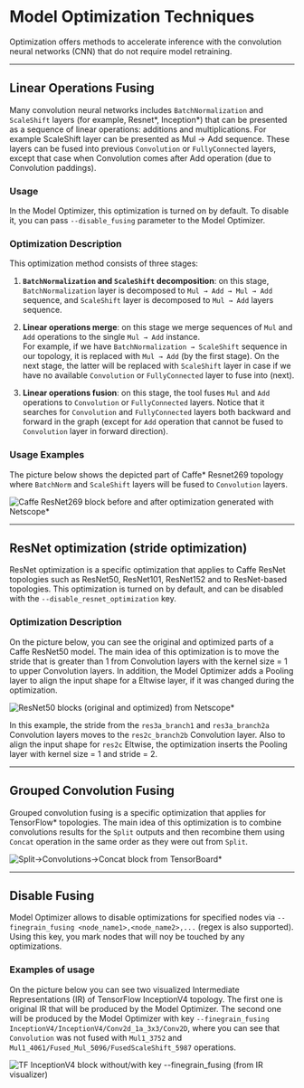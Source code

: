 # Model Optimization Techniques  

Optimization offers methods to accelerate inference with the convolution neural networks (CNN) that do not require model retraining.

* * *

## Linear Operations Fusing

Many convolution neural networks includes `BatchNormalization` and `ScaleShift` layers (for example, Resnet\*, Inception\*) that can be presented as a sequence of linear operations: additions and multiplications. For example ScaleShift layer can be presented as Mul → Add sequence. These layers can be fused into previous `Convolution` or `FullyConnected` layers, except that case when Convolution comes after Add operation (due to Convolution paddings).

### Usage

In the Model Optimizer, this optimization is turned on by default. To disable it, you can pass `--disable_fusing` parameter to the Model Optimizer.

### Optimization Description

This optimization method consists of three stages:

1.  <strong>`BatchNormalization` and `ScaleShift` decomposition</strong>: on this stage, `BatchNormalization` layer is decomposed to `Mul → Add → Mul → Add` sequence, and `ScaleShift` layer is decomposed to `Mul → Add` layers sequence.

2.  **Linear operations merge**: on this stage we merge sequences of `Mul` and `Add` operations to the single `Mul → Add` instance.  
    For example, if we have `BatchNormalization → ScaleShift` sequence in our topology, it is replaced with `Mul → Add` (by the first stage). On the next stage, the latter will be replaced with `ScaleShift` layer in case if we have no available `Convolution` or `FullyConnected` layer to fuse into (next).
3.  **Linear operations fusion**: on this stage, the tool fuses `Mul` and `Add` operations to `Convolution` or `FullyConnected` layers. Notice that it searches for `Convolution` and `FullyConnected` layers both backward and forward in the graph (except for `Add` operation that cannot be fused to `Convolution` layer in forward direction).

### Usage Examples

The picture below shows the depicted part of Caffe\* Resnet269 topology where `BatchNorm` and `ScaleShift` layers will be fused to `Convolution` layers.

![Caffe ResNet269 block before and after optimization generated with Netscope*](../img/optimizations/resnet_269.png)

* * *

## ResNet optimization (stride optimization)

ResNet optimization is a specific optimization that applies to Caffe ResNet topologies such as ResNet50, ResNet101, ResNet152 and to ResNet-based topologies. This optimization is turned on by default, and can be disabled with the `--disable_resnet_optimization` key.

### Optimization Description

On the picture below, you can see the original and optimized parts of a Caffe ResNet50 model. The main idea of this optimization is to move the stride that is greater than 1 from Convolution layers with the kernel size = 1 to upper Convolution layers. In addition, the Model Optimizer adds a Pooling layer to align the input shape for a Eltwise layer, if it was changed during the optimization. 

![ResNet50 blocks (original and optimized) from Netscope*](../img/optimizations/resnet_optimization.png)

In this example, the stride from the `res3a_branch1` and `res3a_branch2a` Convolution layers moves to the `res2c_branch2b` Convolution layer. Also to align the input shape for `res2c` Eltwise, the optimization inserts the Pooling layer with kernel size = 1 and stride = 2.

* * *

## Grouped Convolution Fusing

Grouped convolution fusing is a specific optimization that applies for TensorFlow\* topologies. The main idea of this optimization is to combine convolutions results for the `Split` outputs and then recombine them using `Concat` operation in the same order as they were out from `Split`.

![Split→Convolutions→Concat block from TensorBoard*](../img/optimizations/groups.png)

* * *

## Disable Fusing

Model Optimizer allows to disable optimizations for specified nodes via `--finegrain_fusing <node_name1>,<node_name2>,...` (regex is also supported). Using this key, you mark nodes that will noy be touched by any optimizations.

### Examples of usage

On the picture below you can see two visualized Intermediate Representations (IR) of TensorFlow InceptionV4 topology.
The first one is original IR that will be produced by the Model Optimizer.
The second one will be produced by the Model Optimizer with key `--finegrain_fusing InceptionV4/InceptionV4/Conv2d_1a_3x3/Conv2D`, where you can see that `Convolution` was not fused with `Mul1_3752` and `Mul1_4061/Fused_Mul_5096/FusedScaleShift_5987` operations.

![TF InceptionV4 block without/with key --finegrain_fusing (from IR visualizer)](../img/optimizations/inception_v4.png)
